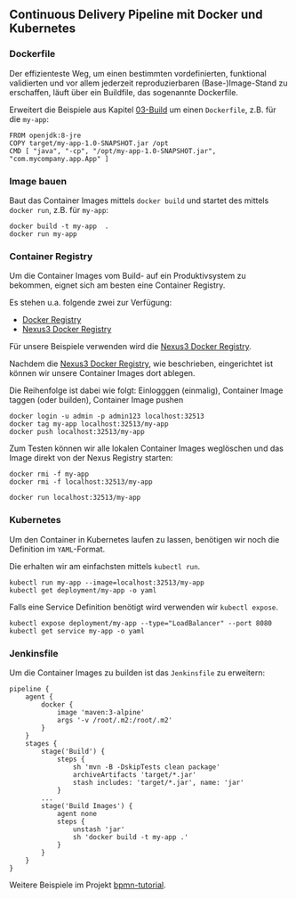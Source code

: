 Continuous Delivery Pipeline mit Docker und Kubernetes
------------------------------------------------------

### Dockerfile

Der effizienteste Weg, um einen bestimmten vordefinierten, funktional validierten und vor allem jederzeit reproduzierbaren (Base-)Image-Stand zu erschaffen, läuft über ein Buildfile, das sogenannte Dockerfile.

Erweitert die Beispiele aus Kapitel [03-Build](../03-Build/maven) um einen `Dockerfile`, z.B. für die `my-app`:

    FROM openjdk:8-jre
    COPY target/my-app-1.0-SNAPSHOT.jar /opt
    CMD [ "java", "-cp", "/opt/my-app-1.0-SNAPSHOT.jar", "com.mycompany.app.App" ]

### Image bauen

Baut das Container Images mittels `docker build` und startet des mittels `docker run`, z.B. für `my-app`:

    docker build -t my-app  .
    docker run my-app
    
### Container Registry

Um die Container Images vom Build- auf ein Produktivsystem zu bekommen, eignet sich am besten eine Container Registry.

Es stehen u.a. folgende zwei zur Verfügung:
* [Docker Registry](https://github.com/mc-b/duk/tree/master/registry#docker-registry)
* [Nexus3 Docker Registry](https://github.com/mc-b/duk/tree/master/registry#nexus3-docker-registry)

Für unsere Beispiele verwenden wird die [Nexus3 Docker Registry](https://github.com/mc-b/duk/tree/master/registry#nexus3-docker-registry).

Nachdem die [Nexus3 Docker Registry](https://github.com/mc-b/duk/tree/master/registry#nexus3-docker-registry), wie beschrieben, eingerichtet ist können wir unsere Container Images dort ablegen.

Die Reihenfolge ist dabei wie folgt: Einlogggen (einmalig), Container Image taggen (oder builden), Container Image pushen

    docker login -u admin -p admin123 localhost:32513
    docker tag my-app localhost:32513/my-app
    docker push localhost:32513/my-app
    
Zum Testen können wir alle lokalen Container Images weglöschen und das Image direkt von der Nexus Registry starten:

    docker rmi -f my-app
    docker rmi -f localhost:32513/my-app
    
    docker run localhost:32513/my-app   

### Kubernetes

Um den Container in Kubernetes laufen zu lassen, benötigen wir noch die Definition im `YAML`-Format.

Die erhalten wir am einfachsten mittels `kubectl run`.

    kubectl run my-app --image=localhost:32513/my-app
    kubectl get deployment/my-app -o yaml

Falls eine Service Definition benötigt wird verwenden wir `kubectl expose`.

    kubectl expose deployment/my-app --type="LoadBalancer" --port 8080
    kubectl get service my-app -o yaml

### Jenkinsfile

Um die Container Images zu builden ist das `Jenkinsfile` zu erweitern:

    pipeline {
        agent {
            docker {
                image 'maven:3-alpine'
                args '-v /root/.m2:/root/.m2'
            }
        }
        stages {
            stage('Build') {
                steps {
                    sh 'mvn -B -DskipTests clean package'
                    archiveArtifacts 'target/*.jar'
                    stash includes: 'target/*.jar', name: 'jar'
                }
            ...
            stage('Build Images') {
                agent none
                steps {
                    unstash 'jar'
                    sh 'docker build -t my-app .'
                }
            }
        }
    }
        
Weitere Beispiele im Projekt [bpmn-tutorial](https://github.com/mc-b/bpmn-tutorial/blob/master/Jenkinsfile).    
        